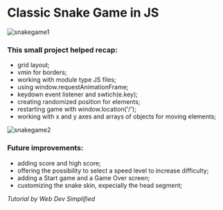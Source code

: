 # Classic Snake Game in JS

![snakegame1](https://user-images.githubusercontent.com/113944962/231905373-90b6d7db-90e6-461e-b558-2a8b0b4dd340.png)


### This small project helped recap:
- grid layout;
- vmin for borders;
- working with module type JS files;
- using window.requestAnimationFrame;
- keydown event listener and swtich(e.key);
- creating randomized position for elements;
- restarting game with window.location('/');
- working with x and y axes and arrays of objects for moving elements;

![snakegame2](https://user-images.githubusercontent.com/113944962/231906155-e648f841-17ed-427f-9cfa-af156909f09f.png)


### Future improvements: 
- adding score and high score;
- offering the possibility to select a speed level to increase difficulty;
- adding a Start game and a Game Over screen;
- customizing the snake skin, expecially the head segment;

*Tutorial by Web Dev Simplified*
